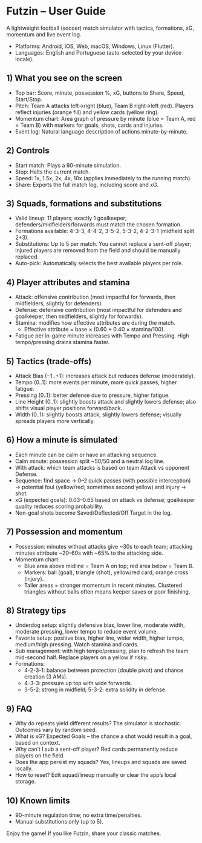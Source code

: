 # Futzin – User Guide

A lightweight football (soccer) match simulator with tactics, formations, xG, momentum and live event log.

- Platforms: Android, iOS, Web, macOS, Windows, Linux (Flutter).
- Languages: English and Portuguese (auto-selected by your device locale).

## 1) What you see on the screen
- Top bar: Score, minute, possession %, xG, buttons to Share, Speed, Start/Stop.
- Pitch: Team A attacks left→right (blue), Team B right→left (red). Players reflect injuries (orange fill) and yellow cards (yellow ring).
- Momentum chart: Area graph of pressure by minute (blue = Team A, red = Team B) with markers for goals, shots, cards and injuries.
- Event log: Natural language description of actions minute-by-minute.

## 2) Controls
- Start match: Plays a 90-minute simulation.
- Stop: Halts the current match.
- Speed: 1x, 1.5x, 2x, 4x, 10x (applies immediately to the running match).
- Share: Exports the full match log, including score and xG.

## 3) Squads, formations and substitutions
- Valid lineup: 11 players; exactly 1 goalkeeper; defenders/midfielders/forwards must match the chosen formation.
- Formations available: 4-3-3, 4-4-2, 3-5-2, 5-3-2, 4-2-3-1 (midfield split 2+3).
- Substitutions: Up to 5 per match. You cannot replace a sent-off player; injured players are removed from the field and should be manually replaced.
- Auto-pick: Automatically selects the best available players per role.

## 4) Player attributes and stamina
- Attack: offensive contribution (most impactful for forwards, then midfielders, slightly for defenders).
- Defense: defensive contribution (most impactful for defenders and goalkeeper, then midfielders, slightly for forwards).
- Stamina: modifies how effective attributes are during the match.
  - Effective attribute = base × (0.60 + 0.40 × stamina/100).
- Fatigue per in-game minute increases with Tempo and Pressing. High tempo/pressing drains stamina faster.

## 5) Tactics (trade-offs)
- Attack Bias (−1..+1): increases attack but reduces defense (moderately).
- Tempo (0..1): more events per minute, more quick passes, higher fatigue.
- Pressing (0..1): better defense due to pressure, higher fatigue.
- Line Height (0..1): slightly boosts attack and slightly lowers defense; also shifts visual player positions forward/back.
- Width (0..1): slightly boosts attack, slightly lowers defense; visually spreads players more vertically.

## 6) How a minute is simulated
- Each minute can be calm or have an attacking sequence.
- Calm minute: possession split ~50/50 and a neutral log line.
- With attack: which team attacks is based on team Attack vs opponent Defense.
- Sequence: find space → 0–2 quick passes (with possible interception) → potential foul (yellow/red; sometimes second yellow) and injury → shot.
- xG (expected goals): 0.03–0.65 based on attack vs defense; goalkeeper quality reduces scoring probability.
- Non-goal shots become Saved/Deflected/Off Target in the log.

## 7) Possession and momentum
- Possession: minutes without attacks give ~30s to each team; attacking minutes attribute ~20–60s with ~65% to the attacking side.
- Momentum chart:
  - Blue area above midline = Team A on top; red area below = Team B.
  - Markers: ball (goal), triangle (shot), yellow/red card, orange cross (injury).
  - Taller areas = stronger momentum in recent minutes. Clustered triangles without balls often means keeper saves or poor finishing.

## 8) Strategy tips
- Underdog setup: slightly defensive bias, lower line, moderate width, moderate pressing, lower tempo to reduce event volume.
- Favorite setup: positive bias, higher line, wider width, higher tempo, medium/high pressing. Watch stamina and cards.
- Sub management: with high tempo/pressing, plan to refresh the team mid-second half. Replace players on a yellow if risky.
- Formations:
  - 4-2-3-1: balance between protection (double pivot) and chance creation (3 AMs).
  - 4-3-3: pressure up top with wide forwards.
  - 3-5-2: strong in midfield; 5-3-2: extra solidity in defense.

## 9) FAQ
- Why do repeats yield different results? The simulator is stochastic. Outcomes vary by random seed.
- What is xG? Expected Goals – the chance a shot would result in a goal, based on context.
- Why can’t I sub a sent-off player? Red cards permanently reduce players on the field.
- Does the app persist my squads? Yes, lineups and squads are saved locally.
- How to reset? Edit squad/lineup manually or clear the app’s local storage.

## 10) Known limits
- 90-minute regulation time; no extra time/penalties.
- Manual substitutions only (up to 5).

Enjoy the game! If you like Futzin, share your classic matches.
